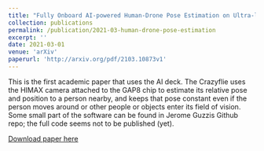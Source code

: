 ```yaml
---
title: "Fully Onboard AI-powered Human-Drone Pose Estimation on Ultra-low Power Autonomous Flying Nano-UAVs"
collection: publications
permalink: /publication/2021-03-human-drone-pose-estimation
excerpt: ''
date: 2021-03-01
venue: 'arXiv'
paperurl: 'http://arxiv.org/pdf/2103.10873v1'
---
```

This is the first academic paper that uses the AI deck. The Crazyflie uses the HIMAX camera attached to the GAP8 chip to estimate its relative pose and position to a person nearby, and keeps that pose
constant even if the person moves around or other people or objects enter its field of vision. Some small part of the software can be found in Jerome Guzzis Github repo; the full code seems not to be 
published (yet). 

[Download paper here](http://arxiv.org/pdf/2103.10873v1)

